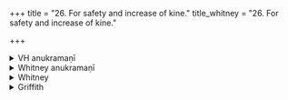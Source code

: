 +++
title = "26. For safety and increase of kine."
title_whitney = "26. For safety and increase of kine."

+++

<details><summary>VH anukramaṇī</summary>

पशुसंवर्धनम्।  
१-५ सविता। पशवः। त्रिष्टुप्, ३ उपरिष्टाद्विराड् बृहती, ४ भुरिगनुष्टुप्, ५ अनुष्टुप्।
</details>

<details><summary>Whitney anukramaṇī</summary>

[Savitar.—paśavyam. trāiṣṭuhham. 3. upariṣṭādvirāḍbṛhatī; 4, 5. anuṣṭubh (4. bhurij).]
</details>



<details><summary>Whitney</summary>

### Comment
Found in Pāipp. ii. Used by Kāuś. (19. 14), with iii. 14, iv. 21, and ix. 7 ⌊not vi. 11. 3—see comm. to ix. 7 = 12⌋, in a ceremony for the prosperity of cattle.


### Translations
Translated: Weber, xiii. 188; Ludwig, p. 371; Griffith, i. 65; Bloomfield, 142, 303; vss. 1 and 2, also by Grill, 64, 92.—Cf. Bergaigne-Henry, Manuel, p. 138.
</details>

<details><summary>Griffith</summary>

A benediction on homeward coming cattle
</details>
